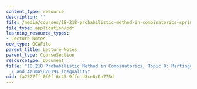 ```yaml
---
content_type: resource
description: ''
file: /media/courses/18-218-probabilistic-method-in-combinatorics-spring-2019/fa7327ff0f0f6c439ffcd8ce0c6a775d_MIT18_218S19_ch8.pdf
file_type: application/pdf
learning_resource_types:
- Lecture Notes
ocw_type: OCWFile
parent_title: Lecture Notes
parent_type: CourseSection
resourcetype: Document
title: "18.218 Probabilistic Method in Combinatorics, Topic 8: Martingale convergence\
  \ and Azuma\u2019s inequality"
uid: fa7327ff-0f0f-6c43-9ffc-d8ce0c6a775d
---
```

